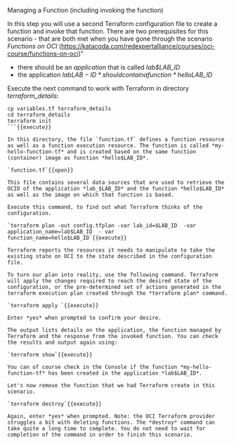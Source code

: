 Managing a Function (including invoking the function)

In this step you will use a second Terraform configuration file to create a function and invoke that function. There are two prerequisites for this scenario - that are both met when you have gone through the scenario  *Functions on OCI* (https://katacoda.com/redexpertalliance/courses/oci-course/functions-on-oci)"
* there should be an *application* that is called *lab$LAB_ID* 
* the application *lab$LAB-ID* should contain a function *hello$LAB_ID*

Execute the next command to work with Terraform in directory *terraform_details*:
```
cp variables.tf terraform_details
cd terraform_details
terraform init
```{{execute}}

In this directory, the file `function.tf` defines a function resource as well as a function execution resource. The function is called *my-hello-function-tf* and is created based on the same function (container) image as function *hello$LAB_ID*.  

`function.tf`{{open}}

This file contains several data sources that are used to retrieve the OCID of the application *lab_$LAB_ID* and the function *hello$LAB_ID* as well as the image on which that function is based. 

Execute this command, to find out what Terraform thinks of the configuration. 

`terraform plan -out config.tfplan -var lab_id=$LAB_ID  -var application_name=lab$LAB_ID  - var function_name=hello$LAB_ID`{{execute}}

Terraform reports the resources it needs to manipulate to take the existing state on OCI to the state described in the configuration file.

To turn our plan into reality, use the following command. Terraform will apply the changes required to reach the desired state of the configuration, or the pre-determined set of actions generated in the terraform execution plan created through the *terraform plan* command.

`terraform apply `{{execute}}

Enter *yes* when prompted to confirm your desire.

The output lists details on the application, the function managed by Terraform and the response from the invoked function. You can check the results and output again using:

`terraform show`{{execute}}

You can of course check in the Console if the function *my-hello-function-tf* has been created in the application *lab$LAB_ID*. 

Let's now remove the function that we had Terraform create in this scenario.

`terraform destroy`{{execute}}

Again, enter *yes* when prompted. Note: the OCI Terraform provider struggles a bit with deleting functions. The *destroy* command can take quite a long time to complete. You do not need to wait for completion of the command in order to finish this scenario.
